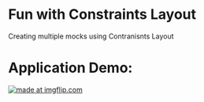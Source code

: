 # Fun with Constraints Layout
Creating multiple mocks using Contranisnts Layout

# Application Demo:

<a href="https://imgflip.com/gif/2a80ws"><img src="https://i.imgflip.com/2a80ws.gif" title="made at imgflip.com"/></a>
